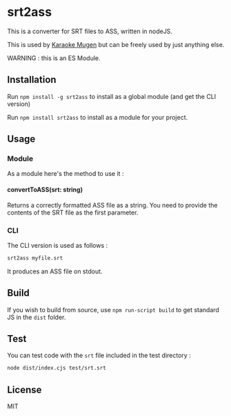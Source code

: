 # srt2ass

This is a converter for SRT files to ASS, written in nodeJS.

This is used by [Karaoke Mugen](https://karaokes.moe) but can be freely used by just anything else.

WARNING : this is an ES Module.

## Installation

Run `npm install -g srt2ass` to install as a global module (and get the CLI version)

Run `npm install srt2ass` to install as a module for your project.

## Usage

### Module

As a module here's the method to use it :

#### convertToASS(srt: string)

Returns a correctly formatted ASS file as a string. You need to provide the contents of the SRT file as the first parameter.

### CLI

The CLI version is used as follows :

```sh
srt2ass myfile.srt
```

It produces an ASS file on stdout.

## Build

If you wish to build from source, use `npm run-script build` to get standard JS in the `dist` folder.

## Test

You can test code with the `srt` file included in the test directory :

```sh
node dist/index.cjs test/srt.srt
```

## License

MIT
